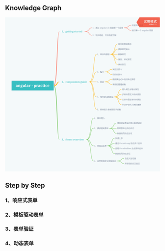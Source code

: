 ## Knowledge Graph

![思维导图](./imgs/knowledge-graph.png)





## Step by Step

### 1、响应式表单



### 2、模板驱动表单



### 3、表单验证



### 4、动态表单

